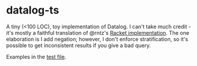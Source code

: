 # datalog-ts

A tiny (<100 LOC), toy implementation of Datalog. I can't take much credit - it's mostly a faithful translation of 
@rntz's [Racket implementation](https://github.com/rntz/minikanren-datalog/blob/master/datalog.rkt). The one
elaboration is I add negation; however, I don't enforce stratification, so it's possible to get inconsistent
results if you give a bad query.

Examples in the [test file](https://github.com/d4hines/datalog-ts/blob/master/test/datalog.spec.ts).
